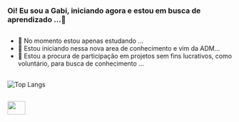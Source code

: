 ### Oi! Eu sou a Gabi, iniciando agora e estou em busca de aprendizado ...👋

##

<!--
**1980g** is a ✨ _special_ ✨ repository because its `README.md` (this file) appears on your GitHub profile.

Here are some ideas to get you started:
![Anurag's GitHub stats](https://github-readme-stats.vercel.app/api?username=1980g&show_icons=true&bg_color=00000000)
[![Top Langs](https://github-readme-stats.vercel.app/api/top-langs/?username=1980g)](https://github.com/1980g/github-readme-stats)
![Top Langs](https://github-readme-stats.vercel.app/api/top-langs/?username=1980g&layout=compact)


-->
- 🔭 No momento estou apenas estudando ...
- 🌱 Estou iniciando nessa nova area de conhecimento e vim da ADM...
- 👯 Estou a procura de participação em projetos sem fins lucrativos, como voluntário, para busca de conhecimento ...

##

![Top Langs](https://github-readme-stats.vercel.app/api/top-langs/?username=1980g&hide_progress=true)

##

<div style="display": inline_block">
  
 <img height="30" width="40" src="https://cdn.jsdelivr.net/gh/devicons/devicon/icons/javascript/javascript-original.svg" /> 
 </div>
 
##




